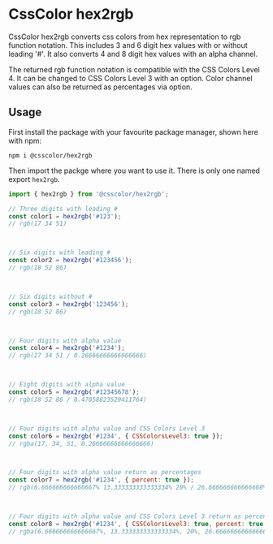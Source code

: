 # CssColor hex2rgb

CssColor hex2rgb converts css colors from hex representation to rgb function notation.
This includes 3 and 6 digit hex values with or without leading '#'.
It also converts 4 and 8 digit hex values with an alpha channel.

The returned rgb function notation is compatible with the CSS Colors Level 4.
It can be changed to CSS Colors Level 3 with an option.
Color channel values can also be returned as percentages via option.

## Usage

First install the package with your favourite package manager, shown here with npm:

```shell
npm i @csscolor/hex2rgb
```

Then import the packge where you want to use it.
There is only one named export `hex2rgb`.

```js
import { hex2rgb } from '@csscolor/hex2rgb';

// Three digits with leading #
const color1 = hex2rgb('#123');
// rgb(17 34 51)



// Six digits with leading #
const color2 = hex2rgb('#123456');
// rgb(18 52 86)



// Six digits without #
const color3 = hex2rgb('123456');
// rgb(18 52 86)



// Four digits with alpha value
const color4 = hex2rgb('#1234');
// rgb(17 34 51 / 0.26666666666666666)



// Eight digits with alpha value
const color5 = hex2rgb('#12345678');
// rgb(18 52 86 / 0.47058823529411764)



// Four digits with alpha value and CSS Colors Level 3
const color6 = hex2rgb('#1234', { CSSColorsLevel3: true });
// rgba(17, 34, 51, 0.26666666666666666)



// Four digits with alpha value return as percentages
const color7 = hex2rgb('#1234', { percent: true });
// rgb(6.666666666666667% 13.333333333333334% 20% / 26.666666666666668%)



// Four digits with alpha value and CSS Colors Level 3 return as percentages
const color8 = hex2rgb('#1234', { CSSColorsLevel3: true, percent: true });
// rgba(6.666666666666667%, 13.333333333333334%, 20%, 26.666666666666668%)
```
